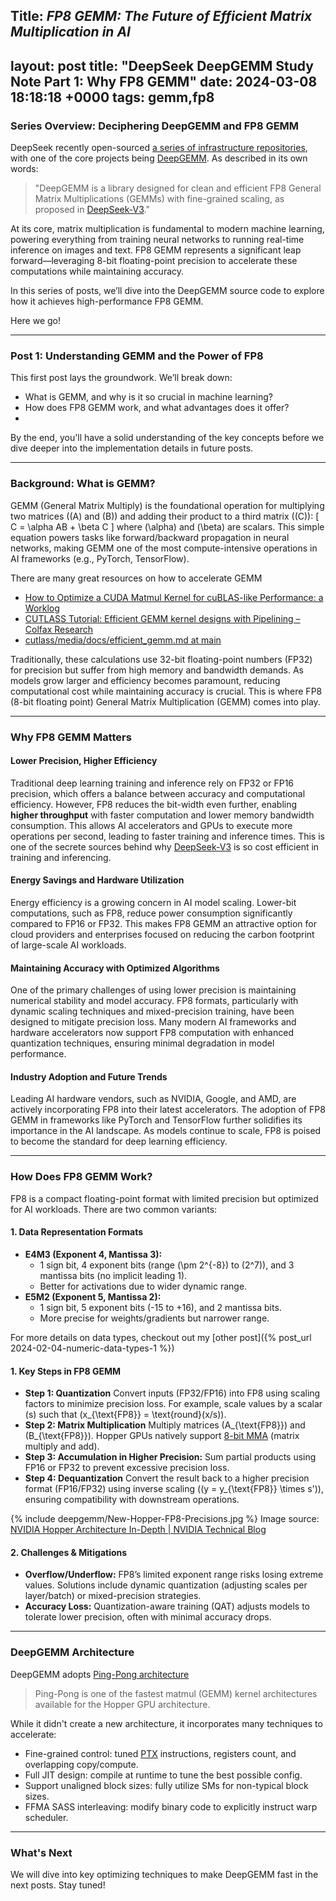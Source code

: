 **Title:** *FP8 GEMM: The Future of Efficient Matrix Multiplication in AI*
---
layout: post
title:  "DeepSeek DeepGEMM Study Note Part 1: Why FP8 GEMM"
date:   2024-03-08 18:18:18 +0000
tags: gemm,fp8
---


### **Series Overview: Deciphering DeepGEMM and FP8 GEMM**  


DeepSeek recently open-sourced [a series of infrastructure repositories](https://github.com/deepseek-ai/open-infra-index), with one of the core projects being [DeepGEMM](https://github.com/deepseek-ai/DeepGEMM). As described in its own words:  

> "DeepGEMM is a library designed for clean and efficient FP8 General Matrix Multiplications (GEMMs) with fine-grained scaling, as proposed in [DeepSeek-V3](https://github.com/deepseek-ai/DeepSeek-V3)."  

At its core, matrix multiplication is fundamental to modern machine learning, powering everything from training neural networks to running real-time inference on images and text. FP8 GEMM represents a significant leap forward—leveraging 8-bit floating-point precision to accelerate these computations while maintaining accuracy.  

In this series of posts, we’ll dive into the DeepGEMM source code to explore how it achieves high-performance FP8 GEMM.

Here we go!

---

### **Post 1: Understanding GEMM and the Power of FP8**  

This first post lays the groundwork. We’ll break down:  

- What is GEMM, and why is it so crucial in machine learning?
- How does FP8 GEMM work, and what advantages does it offer?
- 

By the end, you'll have a solid understanding of the key concepts before we dive deeper into the implementation details in future posts.


---

### **Background: What is GEMM?**
GEMM (General Matrix Multiply) is the foundational operation for multiplying two matrices (\(A\) and \(B\)) and adding their product to a third matrix (\(C\)):
\[ C = \alpha AB + \beta C \]
where \(\alpha\) and \(\beta\) are scalars. This simple equation powers tasks like forward/backward propagation in neural networks, making GEMM one of the most compute-intensive operations in AI frameworks (e.g., PyTorch, TensorFlow).

There are many great resources on how to accelerate GEMM
- [How to Optimize a CUDA Matmul Kernel for cuBLAS-like Performance: a Worklog](https://siboehm.com/articles/22/CUDA-MMM)
- [CUTLASS Tutorial: Efficient GEMM kernel designs with Pipelining – Colfax Research](https://research.colfax-intl.com/cutlass-tutorial-design-of-a-gemm-kernel/)
- [cutlass/media/docs/efficient_gemm.md at main](https://github.com/NVIDIA/cutlass/blob/main/media/docs/efficient_gemm.md)

Traditionally, these calculations use 32-bit floating-point numbers (FP32) for precision but suffer from high memory and bandwidth demands. As models grow larger and efficiency becomes paramount, reducing computational cost while maintaining accuracy is crucial. This is where FP8 (8-bit floating point) General Matrix Multiplication (GEMM) comes into play.

---

### **Why FP8 GEMM Matters**

#### **Lower Precision, Higher Efficiency**
Traditional deep learning training and inference rely on FP32 or FP16 precision, which offers a balance between accuracy and computational efficiency. However, FP8 reduces the bit-width even further, enabling **higher throughput** with faster computation and lower memory bandwidth consumption. This allows AI accelerators and GPUs to execute more operations per second, leading to faster training and inference times. This is one of the secrete sources behind why [DeepSeek-V3](https://github.com/deepseek-ai/DeepSeek-V3) is so cost efficient in training and inferencing.

#### **Energy Savings and Hardware Utilization**
Energy efficiency is a growing concern in AI model scaling. Lower-bit computations, such as FP8, reduce power consumption significantly compared to FP16 or FP32. This makes FP8 GEMM an attractive option for cloud providers and enterprises focused on reducing the carbon footprint of large-scale AI workloads.

#### **Maintaining Accuracy with Optimized Algorithms**
One of the primary challenges of using lower precision is maintaining numerical stability and model accuracy. FP8 formats, particularly with dynamic scaling techniques and mixed-precision training, have been designed to mitigate precision loss. Many modern AI frameworks and hardware accelerators now support FP8 computation with enhanced quantization techniques, ensuring minimal degradation in model performance.

#### **Industry Adoption and Future Trends**
Leading AI hardware vendors, such as NVIDIA, Google, and AMD, are actively incorporating FP8 into their latest accelerators. The adoption of FP8 GEMM in frameworks like PyTorch and TensorFlow further solidifies its importance in the AI landscape. As models continue to scale, FP8 is poised to become the standard for deep learning efficiency.


---

### **How Does FP8 GEMM Work?**
FP8 is a compact floating-point format with limited precision but optimized for AI workloads. There are two common variants:

#### **1. Data Representation Formats**
   - **E4M3 (Exponent 4, Mantissa 3):**
     - 1 sign bit, 4 exponent bits (range \(\pm 2^{-8}\) to \(2^7\)), and 3 mantissa bits (no implicit leading 1).
     - Better for activations due to wider dynamic range.
   - **E5M2 (Exponent 5, Mantissa 2):**
     - 1 sign bit, 5 exponent bits (-15 to +16), and 2 mantissa bits.
     - More precise for weights/gradients but narrower range.

For more details on data types, checkout out my [other post]({% post_url 2024-02-04-numeric-data-types-1 %})

#### **1. Key Steps in FP8 GEMM**
   - **Step 1: Quantization**
     Convert inputs (FP32/FP16) into FP8 using scaling factors to minimize precision loss. For example, scale values by a scalar \(s\) such that \(x_{\text{FP8}} = \text{round}(x/s)\).
   - **Step 2: Matrix Multiplication**
     Multiply matrices \(A_{\text{FP8}}\) and \(B_{\text{FP8}}\). Hopper GPUs natively support [8-bit MMA](https://docs.nvidia.com/cuda/parallel-thread-execution/#asynchronous-warpgroup-level-matrix-register-fragment-wgmma-64n32) (matrix multiply and add).
   - **Step 3: Accumulation in Higher Precision:**
     Sum partial products using FP16 or FP32 to prevent excessive precision loss.
   - **Step 4: Dequantization**
     Convert the result back to a higher precision format (FP16/FP32) using inverse scaling (\(y = y_{\text{FP8}} \times s'\)), ensuring compatibility with downstream operations.

{% include deepgemm/New-Hopper-FP8-Precisions.jpg %}
Image source: [NVIDIA Hopper Architecture In-Depth | NVIDIA Technical Blog](https://developer.nvidia.com/blog/nvidia-hopper-architecture-in-depth/)

#### **2. Challenges & Mitigations**
   - **Overflow/Underflow:** FP8’s limited exponent range risks losing extreme values. Solutions include dynamic quantization (adjusting scales per layer/batch) or mixed-precision strategies.
   - **Accuracy Loss:** Quantization-aware training (QAT) adjusts models to tolerate lower precision, often with minimal accuracy drops.

---

### **DeepGEMM Architecture**
DeepGEMM adopts [Ping-Pong architecture](https://pytorch.org/blog/cutlass-ping-pong-gemm-kernel)

> Ping-Pong is one of the fastest matmul (GEMM) kernel architectures available for the Hopper GPU architecture.

While it didn't create a new architecture, it incorporates many techniques to accelerate:
- Fine-grained control: tuned [PTX](https://docs.nvidia.com/cuda/parallel-thread-execution) instructions, registers count, and overlapping copy/compute.
- Full JIT design: compile at runtime to tune the best possible config.
- Support unaligned block sizes: fully utilize SMs for non-typical block sizes.
- FFMA SASS interleaving: modify binary code to explicitly instruct warp scheduler.

---

### **What's Next**
We will dive into key optimizing techniques to make DeepGEMM fast in the next posts. Stay tuned!
